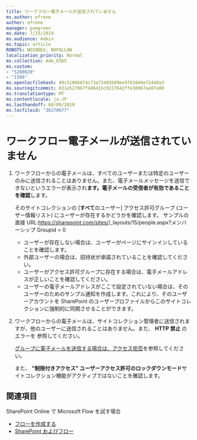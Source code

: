 ```yaml
---
title: ワークフロー電子メールが送信されていません
ms.author: efrene
author: efrene
manager: pamgreen
ms.date: 7/25/2019
ms.audience: Admin
ms.topic: article
ROBOTS: NOINDEX, NOFOLLOW
localization_priority: Normal
ms.collection: Adm_O365
ms.custom:
- "5200020"
- "1586"
ms.openlocfilehash: 49c510668f4c73a71495b89ee9f810d4e7244da3
ms.sourcegitcommit: 631e527967f4d641bc9227642ffe38967ae87a00
ms.translationtype: MT
ms.contentlocale: ja-JP
ms.lasthandoff: 08/09/2019
ms.locfileid: "36270677"
---
```

# <a name="workflow-email-is-not-being-sent"></a>ワークフロー電子メールが送信されていません

1. ワークフローからの電子メールは、すべてのユーザーまたは特定のユーザーのみに送信されることはありません。また、電子メールメッセージを送信できないというエラーが表示され**ます。電子メールの受信者が有効であることを確認**します。

    そのサイトコレクションの [**すべて**のユーザー] アクセス許可グループ (ユーザー情報リスト) にユーザーが存在するかどうかを確認します。  サンプルの直接 URL:<tenant>https://sharepoint.com/sites/<sitename>/_layouts/15/people.aspx?メンバーシップ Groupid = 0

    - ユーザーが存在しない場合は、ユーザーがページにサインインしていることを確認します。 
    - 外部ユーザーの場合は、招待状が承諾されていることを確認してください。
    - ユーザーがアクセス許可グループに存在する場合は、電子メールアドレスが正しいことを確認してください。
    - ユーザーの電子メールアドレスがここで設定されていない場合は、そのユーザーのためのサンプル通知を作成します。これにより、そのユーザーアカウントを SharePoint のユーザープロファイルからこのサイトコレクションに強制的に同期させることができます。
 
2. ワークフローからの電子メールは、サイトコレクション管理者に送信されますが、他のユーザーに送信されることはありません。また、 **HTTP 禁止<spam> <spam>** のエラーを<spam> <spam>参照してください。
 

    [グループに電子メールを送信する場合は、アクセス拒否](https://docs.microsoft.com/sharepoint/support/server-admin/access-denied-when-send-an-email-to-groups)を参照してください。

    また、 **"制限付きアクセス" ユーザーアクセス許可のロックダウンモード**サイトコレクション機能がアクティブではないことを確認します。


## <a name="related-topics"></a>関連項目
SharePoint Online で Microsoft Flow を試す場合
- [フローを作成する](https://support.office.com/article/Create-a-flow-for-a-list-or-library-in-SharePoint-Online-or-OneDrive-for-Business-a9c3e03b-0654-46af-a254-20252e580d01) 
- [SharePoint およびフロー](https://flow.microsoft.com/blog/sharepoint-and-flow/) 


